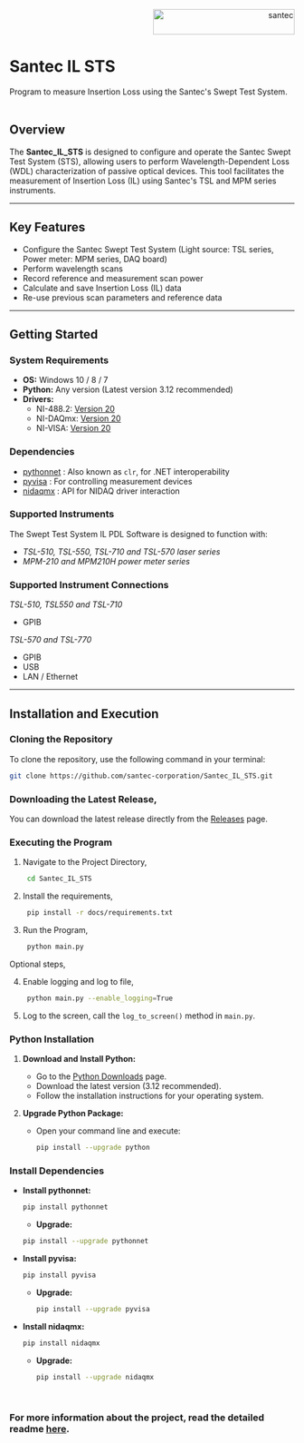 
<p align="right"> <a href="https://www.santec.com/jp/" target="_blank" rel="noreferrer"> <img src="https://www.santec.com/dcms_media/image/common_logo01.png" alt="santec" 
  width="250" height="45"/> </a> </p>

<h1 align="left"> Santec IL STS </h1>

Program to measure Insertion Loss using the Santec's Swept Test System. <br> <br>

## Overview

The **Santec_IL_STS** is designed to configure and operate the Santec Swept Test System (STS), allowing users to perform Wavelength-Dependent Loss (WDL) characterization of passive optical devices. This tool facilitates the measurement of Insertion Loss (IL) using Santec's TSL and MPM series instruments.

---

## Key Features

- Configure the Santec Swept Test System (Light source: TSL series, Power meter: MPM series, DAQ board)
- Perform wavelength scans
- Record reference and measurement scan power
- Calculate and save Insertion Loss (IL) data
- Re-use previous scan parameters and reference data

---

## Getting Started

### System Requirements

- **OS:** Windows 10 / 8 / 7
- **Python:** Any version (Latest version 3.12 recommended)
- **Drivers:** 
  - NI-488.2: [Version 20](https://www.ni.com/en/support/downloads/drivers/download.ni-488-2.html#345631)
  - NI-DAQmx: [Version 20](https://www.ni.com/en/support/downloads/drivers/download.ni-daq-mx.html#346240)
  - NI-VISA: [Version 20](https://www.ni.com/en/support/downloads/drivers/download.ni-visa.html#346210)

### Dependencies

- [pythonnet](https://pythonnet.github.io/) : Also known as `clr`, for .NET interoperability
- [pyvisa](https://pyvisa.readthedocs.io/en/latest/index.html) : For controlling measurement devices
- [nidaqmx](https://nidaqmx-python.readthedocs.io/en/latest/) : API for NIDAQ driver interaction

### Supported Instruments
The Swept Test System IL PDL Software is designed to function with:
- _TSL-510, TSL-550, TSL-710 and TSL-570 laser series_
- _MPM-210 and MPM210H power meter series_

### Supported Instrument Connections 
_TSL-510, TSL550 and TSL-710_
- GPIB 

_TSL-570 and TSL-770_
- GPIB
- USB
- LAN / Ethernet

---

## Installation and Execution

### Cloning the Repository

To clone the repository, use the following command in your terminal:

```bash
git clone https://github.com/santec-corporation/Santec_IL_STS.git
```

### Downloading the Latest Release,
You can download the latest release directly from the [Releases](https://github.com/santec-corporation/Santec_IL_STS/releases) page.

### Executing the Program
1. Navigate to the Project Directory,
   ```bash
    cd Santec_IL_STS
   ```
   
2. Install the requirements, 
   ```bash
    pip install -r docs/requirements.txt
   ```

3. Run the Program,
   ```bash
    python main.py
   ```

Optional steps,

4. Enable logging and log to file,
   ```bash
    python main.py --enable_logging=True
   ```

5. Log to the screen, call the `log_to_screen()` method in `main.py`.    

### Python Installation

1. **Download and Install Python:**
   - Go to the [Python Downloads](https://www.python.org/downloads/) page.
   - Download the latest version (3.12 recommended).
   - Follow the installation instructions for your operating system.

2. **Upgrade Python Package:**
   - Open your command line and execute:
     ```bash
     pip install --upgrade python
     ```

### Install Dependencies

- **Install pythonnet:**
  ```bash
  pip install pythonnet
  ```
    - **Upgrade:**
    ```bash
    pip install --upgrade pythonnet
    ```

- **Install pyvisa:**
  ```bash
  pip install pyvisa
  ```
  - **Upgrade:**
    ```bash
    pip install --upgrade pyvisa
    ```
  
- **Install nidaqmx:**
  ```bash
  pip install nidaqmx
  ```
  - **Upgrade:**
    ```bash
    pip install --upgrade nidaqmx
    ```

<br/>

### For more information about the project, read the detailed readme [here](https://github.com/santec-corporation/Santec_IL_STS/blob/stable/docs/README-detailed.md).
